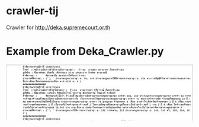 # crawler-tij
Crawler for http://deka.supremecourt.or.th

# Example from Deka_Crawler.py
<img src="https://github.com/ido-aim/crawler-tij/blob/master/crawl_result.png" alt="crawl" width="1000"/>
